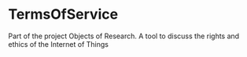 # TermsOfService
Part of the project Objects of Research. A tool to discuss the rights and ethics of the Internet of Things
